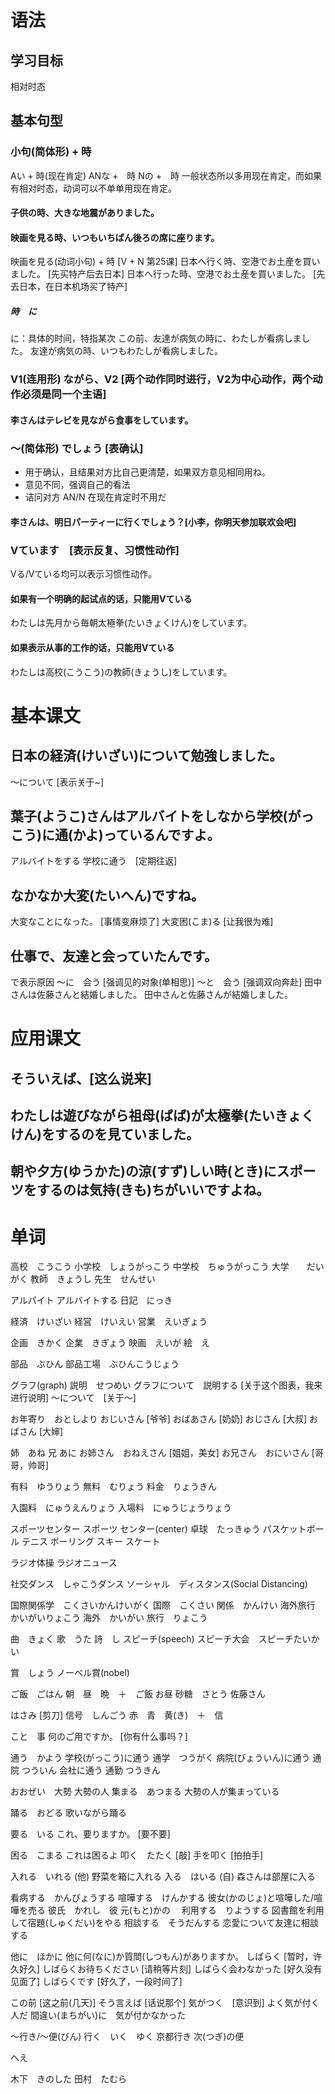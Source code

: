 # 语法
## 学习目标
相对时态
## 基本句型
### 小句(简体形) + 時
Aい + 時(现在肯定)
ANな +　時
Nの +　時
一般状态所以多用现在肯定，而如果有相对时态，动词可以不单单用现在肯定。
#### 子供の時、大きな地震がありました。
#### 映画を見る時、いつもいちばん後ろの席に座ります。
映画を見る(动词小句) + 時   [V + N 第25课]
日本へ行く時、空港でお土産を買いました。    [先买特产后去日本]
日本へ行った時、空港でお土産を買いました。  [先去日本，在日本机场买了特产]
##### 時　に
に：具体的时间，特指某次
この前、友達が病気の時に、わたしが看病しました。
友達が病気の時、いつもわたしが看病しました。
### V1(连用形) ながら、V2   [两个动作同时进行，V2为中心动作，两个动作必须是同一个主语]
#### 李さんはテレビを見ながら食事をしています。
### ～(简体形) でしょう [表确认]
- 用于确认，且结果对方比自己更清楚，如果双方意见相同用ね。
- 意见不同，强调自己的看法
- 诘问对方
AN/N 在现在肯定时不用だ
#### 李さんは、明日パーティーに行くでしょう？[小李，你明天参加联欢会吧]
### Vています　[表示反复、习惯性动作]
Vる/Vている均可以表示习惯性动作。
#### 如果有一个明确的起试点的话，只能用Vている
わたしは先月から毎朝太極拳(たいきょくけん)をしています。
#### 如果表示从事的工作的话，只能用Vている
わたしは高校(こうこう)の教師(きょうし)をしています。

# 基本课文
## 日本の経済(けいざい)について勉強しました。
～について [表示关于~]
## 葉子(ようこ)さんはアルバイトをしなから学校(がっこう)に通(かよ)っているんですよ。
アルバイトをする
学校に通う　[定期往返]
## なかなか大変(たいへん)ですね。
大変なことになった。    [事情变麻烦了]
大変困(こま)る  [让我很为难]
## 仕事で、友達と会っていたんです。
で表示原因
〜に　会う  [强调见的对象(单相思)]
〜と　会う  [强调双向奔赴]
田中さんは佐藤さんと結婚しました。
田中さんと佐藤さんが結婚しました。

# 应用课文
## そういえば、[这么说来]
## わたしは遊びながら祖母(ばば)が太極拳(たいきょくけん)をするのを見ていました。
## 朝や夕方(ゆうかた)の涼(すず)しい時(とき)にスポーツをするのは気持(きも)ちがいいですよね。

# 单词
高校　こうこう
    小学校　しょうがっこう
    中学校　ちゅうがっこう
    大学　　だいがく
教師　きょうし
    先生　せんせい

アルパイト
    アルバイトする
日記　にっき

経済　けいざい
    経営　けいえい
    営業　えいぎょう

企画　きかく
    企業　きぎょう
    映画　えいが
    絵　え

部品　ぶひん
    部品工場　ぶひんこうじょう

グラフ(graph)
説明　せつめい
    グラフについて　説明する [关于这个图表，我来进行说明]
    ～について　[关于～]

 お年寄り　おとしより
 おじいさん [爷爷]
 おばあさん [奶奶]
    おじさん    [大叔]
    おばさん    [大婶]

姉　あね
    兄  あに
    お姉さん　おねえさん    [姐姐，美女]
    お兄さん　おにいさん    [哥哥，帅哥]

有料　ゆうりょう
    無料　むりょう
    料金　りょうきん

入園料　にゅうえんりょう
    入場料　にゅうじょうりょう

スポーツセンター
    スポーツ
    センター(center)
卓球　たっきゅう
パスケットボール
    テニス
    ボーリング
    スキー
    スケート

ラジオ体操
    ラジオニュース

社交ダンス　しゃこうダンス
    ソーシャル　ディスタンス(Social Distancing) 

国際関係学　こくさいかんけいがく
    国際　こくさい
    関係　かんけい
海外旅行　かいがいりょこう
    海外　かいがい
    旅行　りょこう

曲　きょく
    歌　うた
詩　し
スピーチ(speech)
    スピーチ大会　スピーチたいかい

賞　しょう
    ノーベル賞(nobel)

ご飯　ごはん
    朝　昼　晩　＋　ご飯
    お昼
砂糖　さとう
    佐藤さん

はさみ  [剪刀]
信号　しんごう
    赤　青　黄(き)　＋　信

こと　事
    何のご用ですか。    [你有什么事吗？]

通う　かよう
    学校(がっこう)に通う    通学　つうがく
    病院(びょういん)に通う  通院    つういん
    会社に通う             通勤 つうきん

おおぜい　大勢
    大勢の人
集まる　あつまる
    大勢の人が集まっている

踊る　おどる
    歌いながら踊る

要る　いる
    これ、要りますか。  [要不要]

困る　こまる
    これは困るよ
叩く　たたく    [敲]
    手を叩く    [拍拍手]

入れる　いれる  (他)
    野菜を箱に入れる
入る　はいる    (自)
    森さんは部屋に入る

看病する　かんびょうする
喧嘩する　けんかする
    彼女(かのじょ)と喧嘩した/喧嘩を売る
    彼氏　かれし　彼
    元(もと)かの　
利用する　りようする
    図書館を利用して宿題(しゅくだい)をやる
相談する　そうだんする
    恋愛について友達に相談する

他に　ほかに
    他に何(なに)か質問(しつもん)がありますか。
しばらく    [暂时，许久好久]
    しばらくお待ちください  [请稍等片刻]
    しばらく会わなかった    [好久没有见面了]
しばらくです    [好久了，一段时间了]

この前  [这之前(几天)]
そう言えば  [话说那个]
気がつく　[意识到]
    よく気が付く人だ
    間違い(まちがい)に　気が付かなかった

〜行き/〜便(びん)
    行く　いく　ゆく
    京都行き
    次(つぎ)の便

へえ

木下　きのした
田村　たむら
